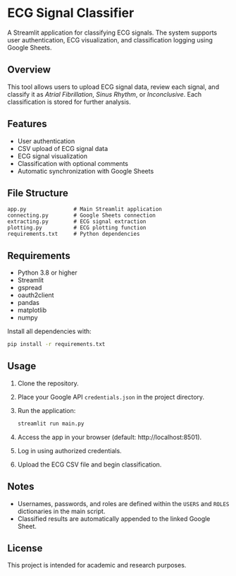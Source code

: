 # ECG Signal Classifier

A Streamlit application for classifying ECG signals. The system supports user authentication, ECG visualization, and classification logging using Google Sheets.

## Overview

This tool allows users to upload ECG signal data, review each signal, and classify it as *Atrial Fibrillation*, *Sinus Rhythm*, or *Inconclusive*. Each classification is stored for further analysis.

## Features

- User authentication 
- CSV upload of ECG signal data
- ECG signal visualization
- Classification with optional comments
- Automatic synchronization with Google Sheets

## File Structure

```
app.py               # Main Streamlit application
connecting.py        # Google Sheets connection
extracting.py        # ECG signal extraction
plotting.py          # ECG plotting function
requirements.txt     # Python dependencies
```

## Requirements

- Python 3.8 or higher  
- Streamlit  
- gspread  
- oauth2client  
- pandas  
- matplotlib  
- numpy  

Install all dependencies with:

```bash
pip install -r requirements.txt
```

## Usage

1. Clone the repository.  
2. Place your Google API `credentials.json` in the project directory.  
3. Run the application:

   ```bash
   streamlit run main.py
   ```

4. Access the app in your browser (default: http://localhost:8501).  
5. Log in using authorized credentials.  
6. Upload the ECG CSV file and begin classification.

## Notes

- Usernames, passwords, and roles are defined within the `USERS` and `ROLES` dictionaries in the main script.  
- Classified results are automatically appended to the linked Google Sheet.

## License

This project is intended for academic and research purposes.